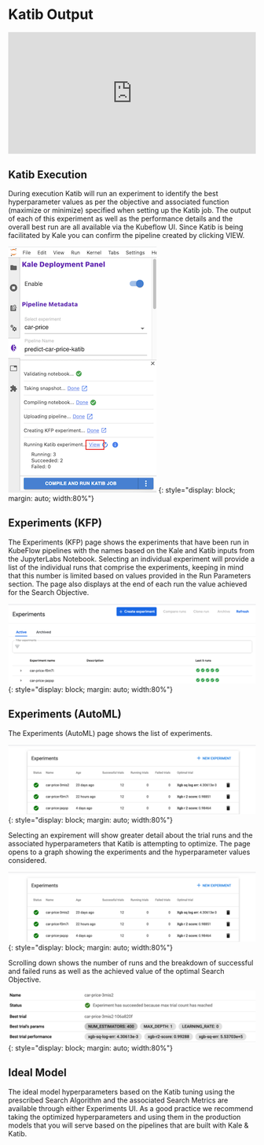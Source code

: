 # Katib Output

<div style="padding:49.06% 0 0 0;position:relative;"><iframe src="https://player.vimeo.com/video/624588829?h=7df52c8f6d&amp;badge=0&amp;autopause=0&amp;player_id=0&amp;app_id=58479" frameborder="0" allow="autoplay; fullscreen; picture-in-picture" allowfullscreen style="position:absolute;top:0;left:0;width:100%;height:100%;" title="katib101reviewoutput"></iframe></div><script src="https://player.vimeo.com/api/player.js"></script>

## Katib Execution
During execution Katib will run an experiment to identify the best hyperparameter values as per the objective 
and associated function (maximize or minimize) specified when setting up the Katib job. The output of each of this experiment 
as well as the performance details and the overall best run are all available via the Kubeflow UI. Since Katib is being facilitated by 
Kale you can confirm the pipeline created by clicking VIEW.

![view-experiments](images/view-experiments.png)
{: style="display: block; margin: auto; width:80%"}

## Experiments (KFP)
The Experiments (KFP) page shows the experiments that have been run in KubeFlow pipelines with the names based on the Kale and 
Katib inputs from the JupyterLabs Notebook. Selecting an individual experiment will provide a list of the individual runs that 
comprise the experiments, keeping in mind that this number is limited based on values provided in the Run Parameters section. 
The page also displays at the end of each run the value achieved for the Search Objective. 

![katib-experiment-kfp](images/katib-experiments-kfp.png)
{: style="display: block; margin: auto; width:80%"}

## Experiments (AutoML)
The Experiments (AutoML) page shows the list of experiments.

![katib-experiment-automl](images/katib-experiments-automl.png)
{: style="display: block; margin: auto; width:80%"}

Selecting an expirement will show greater detail about the trial runs and the associated hyperparameters that Katib is attempting to optimize. The page opens to a graph showing the experiments and the hyperparameter values considered. 

![katib-ui-graph](images/katib-experiments-automl.png)
{: style="display: block; margin: auto; width:80%"}

Scrolling down shows the number of runs and the breakdown of successful and failed runs as well as the achieved value of the optimal Search Objective. 

![katib-ui-details](images/katib-ui-details.png)
{: style="display: block; margin: auto; width:80%"}

## Ideal Model
The ideal model hyperparameters based on the Katib tuning using the prescribed Search Algorithm and the associated Search Metrics are 
available through either Experiments UI. As a good practice we recommend taking the optimized hyperparameters and using them in the 
production models that you will serve based on the pipelines that are built with Kale & Katib. 
